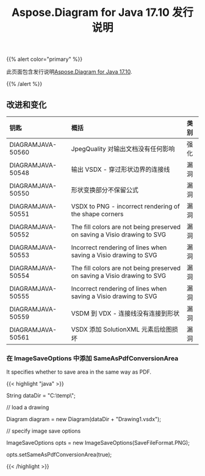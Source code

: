 ﻿---
title: Aspose.Diagram for Java 17.10 发行说明
type: docs
weight: 30
url: /zh/java/aspose-diagram-for-java-17-10-release-notes/
---
{{% alert color="primary" %}} 

此页面包含发行说明[Aspose.Diagram for Java 17.10](https://docs.aspose.com/diagram/java/aspose-diagram-for-java-17-10-release-notes/).

{{% /alert %}} 
## **改进和变化**

|**钥匙**|**概括**|**类别**|
|:- |:- |:- |
|DIAGRAMJAVA-50560|JpegQuality 对输出文档没有任何影响|强化|
|DIAGRAMJAVA-50548|输出 VSDX - 穿过形状边界的连接线|漏洞|
|DIAGRAMJAVA-50550|形状变换部分不保留公式|漏洞|
|DIAGRAMJAVA-50551|VSDX to PNG - incorrect rendering of the shape corners|漏洞|
|DIAGRAMJAVA-50552|The fill colors are not being preserved on saving a Visio drawing to SVG|漏洞|
|DIAGRAMJAVA-50553|Incorrect rendering of lines when saving a Visio drawing to SVG|漏洞|
|DIAGRAMJAVA-50554|The fill colors are not being preserved on saving a Visio drawing to SVG|漏洞|
|DIAGRAMJAVA-50555|Incorrect rendering of lines when saving a Visio drawing to SVG|漏洞|
|DIAGRAMJAVA-50559|VSDM 到 VDX - 连接线没有连接到形状|漏洞|
|DIAGRAMJAVA-50561|VSDX 添加 SolutionXML 元素后绘图损坏|漏洞|
### **在 ImageSaveOptions 中添加 SameAsPdfConversionArea**
It specifies whether to save area in the same way as PDF.

{{< highlight "java" >}}

 String dataDir = "C:\\temp\\";

// load a drawing

Diagram diagram = new Diagram(dataDir + "Drawing1.vsdx");

// specify image save options

ImageSaveOptions opts = new ImageSaveOptions(SaveFileFormat.PNG);

opts.setSameAsPdfConversionArea(true);

{{< /highlight >}}
